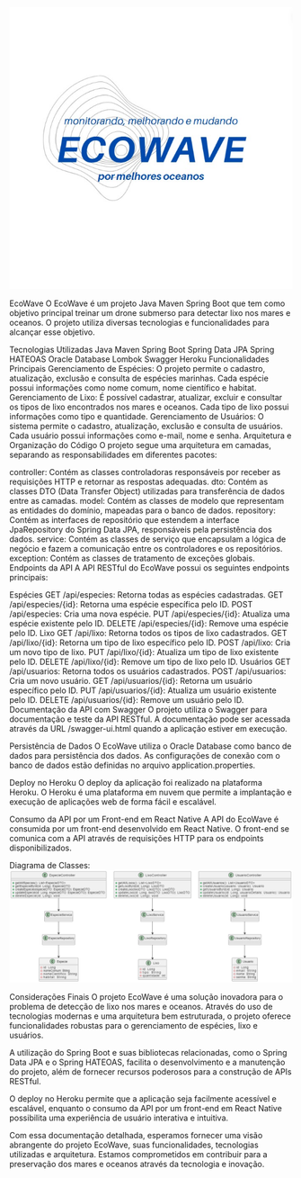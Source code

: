 ![LogoEcoWave](https://github.com/MuriloNogr/EcoWave-GLobalSolution/blob/main/EcoWaveLogo.jpeg)

EcoWave
O EcoWave é um projeto Java Maven Spring Boot que tem como objetivo principal treinar um drone submerso para detectar lixo nos mares e oceanos. O projeto utiliza diversas tecnologias e funcionalidades para alcançar esse objetivo.

Tecnologias Utilizadas
Java
Maven
Spring Boot
Spring Data JPA
Spring HATEOAS
Oracle Database
Lombok
Swagger
Heroku
Funcionalidades Principais
Gerenciamento de Espécies: O projeto permite o cadastro, atualização, exclusão e consulta de espécies marinhas. Cada espécie possui informações como nome comum, nome científico e habitat.
Gerenciamento de Lixo: É possível cadastrar, atualizar, excluir e consultar os tipos de lixo encontrados nos mares e oceanos. Cada tipo de lixo possui informações como tipo e quantidade.
Gerenciamento de Usuários: O sistema permite o cadastro, atualização, exclusão e consulta de usuários. Cada usuário possui informações como e-mail, nome e senha.
Arquitetura e Organização do Código
O projeto segue uma arquitetura em camadas, separando as responsabilidades em diferentes pacotes:

controller: Contém as classes controladoras responsáveis por receber as requisições HTTP e retornar as respostas adequadas.
dto: Contém as classes DTO (Data Transfer Object) utilizadas para transferência de dados entre as camadas.
model: Contém as classes de modelo que representam as entidades do domínio, mapeadas para o banco de dados.
repository: Contém as interfaces de repositório que estendem a interface JpaRepository do Spring Data JPA, responsáveis pela persistência dos dados.
service: Contém as classes de serviço que encapsulam a lógica de negócio e fazem a comunicação entre os controladores e os repositórios.
exception: Contém as classes de tratamento de exceções globais.
Endpoints da API
A API RESTful do EcoWave possui os seguintes endpoints principais:

Espécies
GET /api/especies: Retorna todas as espécies cadastradas.
GET /api/especies/{id}: Retorna uma espécie específica pelo ID.
POST /api/especies: Cria uma nova espécie.
PUT /api/especies/{id}: Atualiza uma espécie existente pelo ID.
DELETE /api/especies/{id}: Remove uma espécie pelo ID.
Lixo
GET /api/lixo: Retorna todos os tipos de lixo cadastrados.
GET /api/lixo/{id}: Retorna um tipo de lixo específico pelo ID.
POST /api/lixo: Cria um novo tipo de lixo.
PUT /api/lixo/{id}: Atualiza um tipo de lixo existente pelo ID.
DELETE /api/lixo/{id}: Remove um tipo de lixo pelo ID.
Usuários
GET /api/usuarios: Retorna todos os usuários cadastrados.
POST /api/usuarios: Cria um novo usuário.
GET /api/usuarios/{id}: Retorna um usuário específico pelo ID.
PUT /api/usuarios/{id}: Atualiza um usuário existente pelo ID.
DELETE /api/usuarios/{id}: Remove um usuário pelo ID.
Documentação da API com Swagger
O projeto utiliza o Swagger para documentação e teste da API RESTful. A documentação pode ser acessada através da URL /swagger-ui.html quando a aplicação estiver em execução.

Persistência de Dados
O EcoWave utiliza o Oracle Database como banco de dados para persistência dos dados. As configurações de conexão com o banco de dados estão definidas no arquivo application.properties.

Deploy no Heroku
O deploy da aplicação foi realizado na plataforma Heroku. O Heroku é uma plataforma em nuvem que permite a implantação e execução de aplicações web de forma fácil e escalável.

Consumo da API por um Front-end em React Native
A API do EcoWave é consumida por um front-end desenvolvido em React Native. O front-end se comunica com a API através de requisições HTTP para os endpoints disponibilizados.

Diagrama de Classes:
![DiagramaUML](https://github.com/MuriloNogr/EcoWave-GLobalSolution/blob/main/DiagramaUMLEcoWave.png)

Considerações Finais
O projeto EcoWave é uma solução inovadora para o problema de detecção de lixo nos mares e oceanos. Através do uso de tecnologias modernas e uma arquitetura bem estruturada, o projeto oferece funcionalidades robustas para o gerenciamento de espécies, lixo e usuários.

A utilização do Spring Boot e suas bibliotecas relacionadas, como o Spring Data JPA e o Spring HATEOAS, facilita o desenvolvimento e a manutenção do projeto, além de fornecer recursos poderosos para a construção de APIs RESTful.

O deploy no Heroku permite que a aplicação seja facilmente acessível e escalável, enquanto o consumo da API por um front-end em React Native possibilita uma experiência de usuário interativa e intuitiva.

Com essa documentação detalhada, esperamos fornecer uma visão abrangente do projeto EcoWave, suas funcionalidades, tecnologias utilizadas e arquitetura. Estamos comprometidos em contribuir para a preservação dos mares e oceanos através da tecnologia e inovação.
